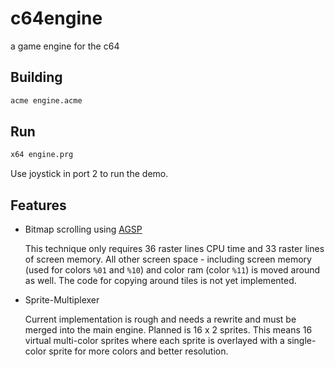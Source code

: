 # c64engine
a game engine for the c64

## Building

```bash
acme engine.acme
```

## Run

```bash
x64 engine.prg
```

Use joystick in port 2 to run the demo.

## Features

* Bitmap scrolling using [AGSP](http://codebase64.org/doku.php?id=base:agsp_any_given_screen_position)

    This technique only requires 36 raster lines CPU time and 33 raster lines of screen memory. All other screen space - including screen memory (used for colors ```%01``` and ```%10```) and color ram (color ```%11```) is moved around as well.
    The code for copying around tiles is not yet implemented.
    
* Sprite-Multiplexer

    Current implementation is rough and needs a rewrite and must be merged into the main engine.
    Planned is 16 x 2 sprites. This means 16 virtual multi-color sprites where each sprite is overlayed with a single-color sprite for more colors and better resolution.
